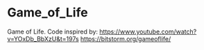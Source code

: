 # Game_of_Life
Game of Life.
Code inspired by:
https://www.youtube.com/watch?v=YOxDb_BbXzU&t=197s
https://bitstorm.org/gameoflife/
